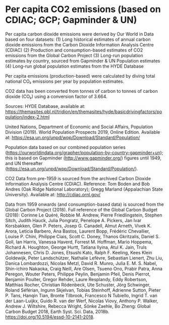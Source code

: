 # Per capita CO2 emissions (based on CDIAC; GCP; Gapminder & UN)

Per capita carbon dioxide emissions were derived by Our World in Data based on four datasets:
(1) Long historical estimates of annual carbon dioxide emissions from the Carbon Dioxide Information Analysis Centre (CDIAC)
(2) Production and consumption-based estimates of CO2 emissions from the Global Carbon Project
(3) Long-run population estimates by country, sourced from Gapminder & UN Population estimates
(4) Long-run global population estimates from the HYDE Database

Per capita emissions (production-based) were calculated by diving total national CO₂ emissions per year by population estimates.

CO2 data has been converted from tonnes of carbon to tonnes of carbon dioxide (CO₂) using a conversion factor of 3.664. 

Sources:
HYDE Database, available at: https://themasites.pbl.nl/tridion/en/themasites/hyde/basicdrivingfactors/population/index-2.html

United Nations, Department of Economic and Social Affairs, Population Division (2019). World Population Prospects 2019, Online Edition. Available at: https://esa.un.org/unpd/wpp/Download/Standard/Population/

Population data based on our combined population series (https://ourworldindata.org/grapher/population-by-country-gapminder+un); this is based on Gapminder (http://www.gapminder.org/) figures until 1949, and UN thereafter (https://esa.un.org/unpd/wpp/Download/Standard/Population/).

CO2 Data from pre-1959 is sourced from the archived Carbon Dioxide Information Analysis Centre (CDIAC). Reference: Tom Boden and Bob Andres (Oak Ridge National Laboratory); Gregg Marland (Appalachian State University). Available at: http://cdiac.ornl.gov/

Data from 1959 onwards (and consumption-based data) is sourced from the Global Carbon Project (2018).
Full reference of the Global Carbon Budget (2018): Corinne Le Quéré, Robbie M. Andrew, Pierre Friedlingstein, Stephen Sitch, Judith Hauck, Julia Pongratz, Penelope A. Pickers, Jan Ivar Korsbakken, Glen P. Peters, Josep G. Canadell, Almut Arneth, Vivek K. Arora, Leticia Barbero, Ana Bastos, Laurent Bopp, Frédéric Chevallier, Louise P. Chini, Philippe Ciais, Scott C. Doney, Thanos Gkritzalis, Daniel S. Goll, Ian Harris, Vanessa Haverd, Forrest M. Hoffman, Mario Hoppema, Richard A. Houghton, George Hurtt, Tatiana Ilyina, Atul K. Jain, Truls Johannesen, Chris D. Jones, Etsushi Kato, Ralph F. Keeling, Kees Klein Goldewijk, Peter Landschützer, Nathalie Lefèvre, Sebastian Lienert, Zhu Liu, Danica Lombardozzi, Nicolas Metzl, David R. Munro, Julia E. M. S. Nabel, Shin-ichiro Nakaoka, Craig Neill, Are Olsen, Tsueno Ono, Prabir Patra, Anna Peregon, Wouter Peters, Philippe Peylin, Benjamin Pfeil, Denis Pierrot, Benjamin Poulter, Gregor Rehder, Laure Resplandy, Eddy Robertson, Matthias Rocher, Christian Rödenbeck, Ute Schuster, Jörg Schwinger, Roland Séférian, Ingunn Skjelvan, Tobias Steinhoff, Adrienne Sutton, Pieter P. Tans, Hanqin Tian, Bronte Tilbrook, Francesco N Tubiello, Ingrid T. van der Laan-Luijkx, Guido R. van der Werf, Nicolas Viovy, Anthony P. Walker, Andrew J. Wiltshire, Rebecca Wright, Sönke Zaehle, Bo Zheng: Global Carbon Budget 2018, Earth Syst. Sci. Data, 2018b. https://doi.org/10.5194/essd-10-2141-2018.
